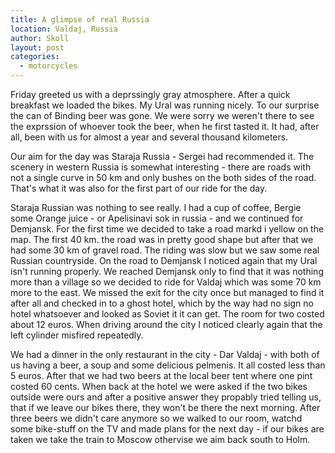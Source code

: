 ```yaml
---
title: A glimpse of real Russia
location: Valdaj, Russia
author: Skoll
layout: post
categories:
  - motorcycles
---
```

Friday greeted us with a deprssingly gray atmosphere. After a quick breakfast we loaded the bikes. My Ural was running nicely. To our surprise the can of Binding beer was gone. We were sorry we weren't there to see the exprssion of whoever took the beer, when he first tasted it. It had, after all, been with us for almost a year and several thousand kilometers.

Our aim for the day was Staraja Russia - Sergei had recommended it. The scenery in western Russia is somewhat interesting - there are roads with not a single curve in 50 km and only bushes on the both sides of the road. That's what it was also for the first part of our ride for the day.

Staraja Russian was nothing to see really. I had a cup of coffee, Bergie some Orange juice - or Apelisinavi sok in russia - and we continued for Demjansk. For the first time we decided to take a road markd i yellow on the map. The first 40 km. the road was in pretty good shape but after that we had some 30 km of gravel road. The riding was slow but we saw some real Russian countryside. On the road to Demjansk I noticed again that my Ural isn't running properly. We reached Demjansk only to find that it was nothing more than a village so we decided to ride for Valdaj which was some 70 km more to the east. We missed the exit for the city once but managed to find it after all and checked in to a ghost hotel, which by the way had no sign no hotel whatsoever and looked as Soviet it it can get. The room for two costed about 12 euros. When driving around the city I noticed clearly again that the left cylinder misfired repeatedly.

We had a dinner in the only restaurant in the city - Dar Valdaj - with both of us having a beer, a soup and some delicious pelmenis. It all costed less than 5 euros. After that we had two beers at the local beer tent where one pint costed 60 cents. When back at the hotel we were asked if the two bikes outside were ours and after a positive answer they propably tried telling us, that if we leave our bikes there, they won't be there the next morning. After three beers we didn't care anymore so we walked to our room, watchd some bike-stuff on the TV and made plans for the next day - if our bikes are taken we take the train to Moscow othervise we aim back south to Holm.
